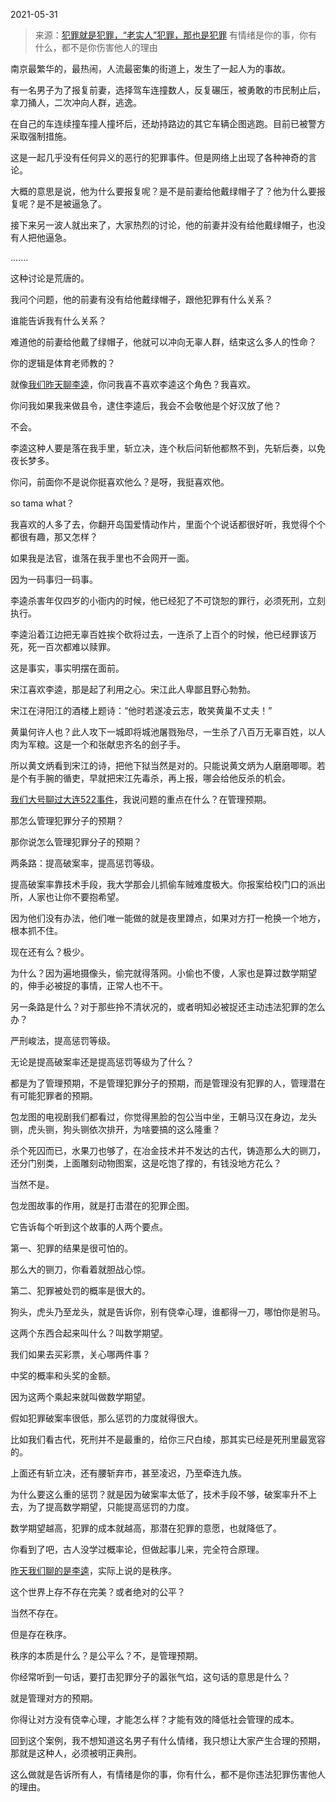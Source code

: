 2021-05-31

> 来源：[犯罪就是犯罪，“老实人”犯罪，那也是犯罪](http://mp.weixin.qq.com/s?__biz=MzU3NDc5Nzc0NQ==&mid=2247503703&idx=1&sn=611500124fb7f4f51d9b01212f4a5224&chksm=fd2e6d89ca59e49f969bb25770f94585ca0664364856435d95e8b5ca528e9a673465c7113ff1&scene=27#wechat_redirect)
> 有情绪是你的事，你有什么，都不是你伤害他人的理由

南京最繁华的，最热闹，人流最密集的街道上，发生了一起人为的事故。  

  

有一名男子为了报复前妻，选择驾车连撞数人，反复碾压，被勇敢的市民制止后，拿刀捅人，二次冲向人群，逃逸。

  

在自己的车连续撞车撞人撞坏后，还劫持路边的其它车辆企图逃跑。目前已被警方采取强制措施。  

  

这是一起几乎没有任何异义的恶行的犯罪事件。但是网络上出现了各种神奇的言论。  

  

大概的意思是说，他为什么要报复呢？是不是前妻给他戴绿帽子了？他为什么要报复呢？是不是被逼急了。  

  

接下来另一波人就出来了，大家热烈的讨论，他的前妻并没有给他戴绿帽子，也没有人把他逼急。  

  

.......  

  

这种讨论是荒唐的。

  

我问个问题，他的前妻有没有给他戴绿帽子，跟他犯罪有什么关系？  

  

谁能告诉我有什么关系？  

  

难道他的前妻给他戴了绿帽子，他就可以冲向无辜人群，结束这么多人的性命？  

  

你的逻辑是体育老师教的？  

  

就像[我们昨天聊李逵](http://mp.weixin.qq.com/s?__biz=MzU3NDc5Nzc0NQ==&mid=2247503662&idx=1&sn=8571bc9ae2cc8fe3e28b635de0f34be5&chksm=fd2e6df0ca59e4e6c3fa93d3b6e5a28b3715d74cc4efc78920dd2934f91add8641897146fa96&scene=21#wechat_redirect)，你问我喜不喜欢李逵这个角色？我喜欢。  

  

你问我如果我来做县令，逮住李逵后，我会不会敬他是个好汉放了他？

  

不会。

  

李逵这种人要是落在我手里，斩立决，连个秋后问斩他都熬不到，先斩后奏，以免夜长梦多。  

  

你问，前面你不是说你挺喜欢他么？是呀，我挺喜欢他。  

  

so tama what？  

  

我喜欢的人多了去，你翻开岛国爱情动作片，里面个个说话都很好听，我觉得个个都很有趣，那又怎样？

  

如果我是法官，谁落在我手里也不会网开一面。

  

因为一码事归一码事。  

  

李逵杀害年仅四岁的小衙内的时候，他已经犯了不可饶恕的罪行，必须死刑，立刻执行。

  

李逵沿着江边把无辜百姓挨个砍将过去，一连杀了上百个的时候，他已经罪该万死，死一百次都难以赎罪。

  

这是事实，事实明摆在面前。  

  

宋江喜欢李逵，那是起了利用之心。宋江此人卑鄙且野心勃勃。

  

宋江在浔阳江的酒楼上题诗：“他时若遂凌云志，敢笑黄巢不丈夫！”

  

黄巢何许人也？此人攻下一城即将城池屠戮殆尽，一生杀了八百万无辜百姓，以人肉为军粮。这是一个和张献忠齐名的刽子手。

  

所以黄文炳看到宋江的诗，把他下狱当然是对的。只能说黄文炳为人磨磨唧唧。若是个有手腕的循吏，早就把宋江先毒杀，再上报，哪会给他反杀的机会。  

  

[我们大号聊过大连522事件](https://mp.weixin.qq.com/s?__biz=MzU0MjYwNDU2Mw==&mid=2247498946&idx=1&sn=0911353cf52068d6610c1d55df9177a7&chksm=fb1a90becc6d19a8a020147dd0819de43146cec3d1e47424b601a55810e7389857b1f27662cb&token=1320839994&lang=zh_CN&scene=21#wechat_redirect)，我说问题的重点在什么？在管理预期。

  

那怎么管理犯罪分子的预期？  

  

那你说怎么管理犯罪分子的预期？  

  

两条路：提高破案率，提高惩罚等级。

  

提高破案率靠技术手段，我大学那会儿抓偷车贼难度极大。你报案给校门口的派出所，人家也让你不要抱希望。  

  

因为他们没有办法，他们唯一能做的就是夜里蹲点，如果对方打一枪换一个地方，根本抓不住。

  

现在还有么？极少。

  

为什么？因为遍地摄像头，偷完就得落网。小偷也不傻，人家也是算过数学期望的，伸手必被捉的事情，正常人也不干。

  

另一条路是什么？对于那些拎不清状况的，或者明知必被捉还主动违法犯罪的怎么办？  

  

严刑峻法，提高惩罚等级。

  

无论是提高破案率还是提高惩罚等级为了什么？

  

都是为了管理预期，不是管理犯罪分子的预期，而是管理没有犯罪的人，管理潜在有可能犯罪者的预期。

  

包龙图的电视剧我们都看过，你觉得黑脸的包公当中坐，王朝马汉在身边，龙头铡，虎头铡，狗头铡依次排开，为啥要搞的这么隆重？

  

杀个死囚而已，水果刀也够了，在冶金技术并不发达的古代，铸造那么大的铡刀，还分门别类，上面雕刻动物图案，这是吃饱了撑的，有钱没地方花么？

  

当然不是。

  

包龙图故事的作用，就是打击潜在的犯罪企图。

  

它告诉每个听到这个故事的人两个要点。

  

第一、犯罪的结果是很可怕的。

  

那么大的铡刀，你看着就胆战心惊。

  

第二、犯罪被处罚的概率是很大的。

  

狗头，虎头乃至龙头，就是告诉你，别有侥幸心理，谁都得一刀，哪怕你是驸马。

  

这两个东西合起来叫什么？叫数学期望。

  

我们如果去买彩票，关心哪两件事？

  

中奖的概率和头奖的金额。

  

因为这两个乘起来就叫做数学期望。

  

假如犯罪破案率很低，那么惩罚的力度就得很大。

  

比如我们看古代，死刑并不是最重的，给你三尺白绫，那其实已经是死刑里最宽容的。

  

上面还有斩立决，还有腰斩弃市，甚至凌迟，乃至牵连九族。

  

为什么要这么重的惩罚？就是因为破案率太低了，技术手段不够，破案率升不上去，为了提高数学期望，只能提高惩罚的力度。

  

数学期望越高，犯罪的成本就越高，那潜在犯罪的意愿，也就降低了。

  

你看到了吧，古人没学过概率论，但做起事儿来，完全符合原理。

  

[昨天我们聊的是李逵](http://mp.weixin.qq.com/s?__biz=MzU3NDc5Nzc0NQ==&mid=2247503662&idx=1&sn=8571bc9ae2cc8fe3e28b635de0f34be5&chksm=fd2e6df0ca59e4e6c3fa93d3b6e5a28b3715d74cc4efc78920dd2934f91add8641897146fa96&scene=21#wechat_redirect)，实际上说的是秩序。

  

这个世界上存不存在完美？或者绝对的公平？

  

当然不存在。

  

但是存在秩序。  

  

秩序的本质是什么？是公平么？不，是管理预期。

  

你经常听到一句话，要打击犯罪分子的嚣张气焰，这句话的意思是什么？

  

就是管理对方的预期。

  

你得让对方没有侥幸心理，才能怎么样？才能有效的降低社会管理的成本。

  

回到这个案例，我不想知道这名男子有什么情绪，我只想让大家产生合理的预期，那就是这种人，必须被明正典刑。

  

这么做就是告诉所有人，有情绪是你的事，你有什么，都不是你违法犯罪伤害他人的理由。

